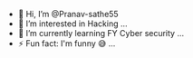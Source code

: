 - 👋 Hi, I’m @Pranav-sathe55
- 👀 I’m interested in Hacking ...
- 🌱 I’m currently learning FY Cyber security ...
- ⚡ Fun fact: I'm funny 😅 ...

<!---
Pranav-sathe55/Pranav-sathe55 is a ✨ special ✨ repository because its `README.md` (this file) appears on your GitHub profile.
You can click the Preview link to take a look at your changes.
--->
